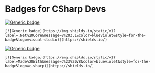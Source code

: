 # Badges for CSharp Devs

[![Generic badge](https://img.shields.io/static/v1?label=.Net%20Core&message=V%203.1&color=blueviolet&style=for-the-badge&logo=visual-studio)](https://shields.io/) 

    [![Generic badge](https://img.shields.io/static/v1?label=.Net%20Core&message=V%203.1&color=blueviolet&style=for-the-badge&logo=visual-studio)](https://shields.io/) 

[![Generic badge](https://img.shields.io/static/v1?label=Made%20With&message=C%23%20V8&color=blueviolet&style=for-the-badge&logo=c-sharp)](https://shields.io/)

    [![Generic badge](https://img.shields.io/static/v1?label=Made%20With&message=C%23%20V8&color=blueviolet&style=for-the-badge&logo=c-sharp)](https://shields.io/)
